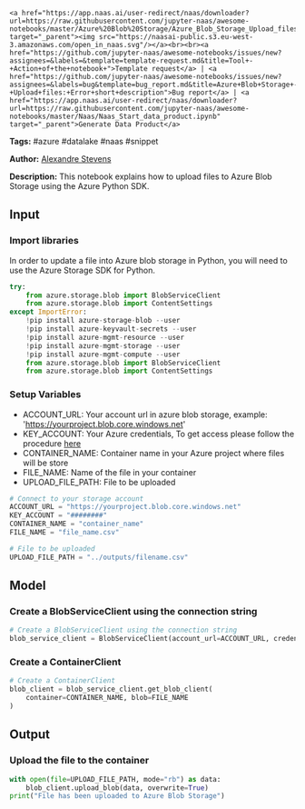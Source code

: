     <a href="https://app.naas.ai/user-redirect/naas/downloader?url=https://raw.githubusercontent.com/jupyter-naas/awesome-notebooks/master/Azure%20Blob%20Storage/Azure_Blob_Storage_Upload_files.ipynb" target="_parent"><img src="https://naasai-public.s3.eu-west-3.amazonaws.com/open_in_naas.svg"/></a><br><br><a href="https://github.com/jupyter-naas/awesome-notebooks/issues/new?assignees=&labels=&template=template-request.md&title=Tool+-+Action+of+the+notebook+">Template request</a> | <a href="https://github.com/jupyter-naas/awesome-notebooks/issues/new?assignees=&labels=bug&template=bug_report.md&title=Azure+Blob+Storage+-+Upload+files:+Error+short+description">Bug report</a> | <a href="https://app.naas.ai/user-redirect/naas/downloader?url=https://raw.githubusercontent.com/jupyter-naas/awesome-notebooks/master/Naas/Naas_Start_data_product.ipynb" target="_parent">Generate Data Product</a>

**Tags:** #azure #datalake #naas #snippet

**Author:** [Alexandre Stevens](https://www.linkedin.com/in/) <br>

**Description:** This notebook explains how to upload files to Azure Blob Storage using the Azure Python SDK.

## Input

### Import libraries
In order to update a file into Azure blob storage in Python, you will need to use the Azure Storage SDK for Python.


```python
try:
    from azure.storage.blob import BlobServiceClient
    from azure.storage.blob import ContentSettings
except ImportError:
    !pip install azure-storage-blob --user
    !pip install azure-keyvault-secrets --user
    !pip install azure-mgmt-resource --user
    !pip install azure-mgmt-storage --user
    !pip install azure-mgmt-compute --user
    from azure.storage.blob import BlobServiceClient
    from azure.storage.blob import ContentSettings
```

### Setup Variables
- ACCOUNT_URL: Your account url in azure blob storage, example: 'https://yourproject.blob.core.windows.net'
- KEY_ACCOUNT: Your Azure credentials, To get access please follow the procedure [here](https://learn.microsoft.com/en-us/azure/storage/common/storage-account-keys-manage?tabs=azure-portal)
- CONTAINER_NAME: Container name in your Azure project where files will be store
- FILE_NAME: Name of the file in your container
- UPLOAD_FILE_PATH: File to be uploaded


```python
# Connect to your storage account
ACCOUNT_URL = "https://yourproject.blob.core.windows.net"
KEY_ACCOUNT = "########"
CONTAINER_NAME = "container_name"
FILE_NAME = "file_name.csv"

# File to be uploaded
UPLOAD_FILE_PATH = "../outputs/filename.csv"
```

## Model

### Create a BlobServiceClient using the connection string


```python
# Create a BlobServiceClient using the connection string
blob_service_client = BlobServiceClient(account_url=ACCOUNT_URL, credential=KEY_ACCOUNT)
```

### Create a ContainerClient


```python
# Create a ContainerClient
blob_client = blob_service_client.get_blob_client(
    container=CONTAINER_NAME, blob=FILE_NAME
)
```

## Output

### Upload the file to the container


```python
with open(file=UPLOAD_FILE_PATH, mode="rb") as data:
    blob_client.upload_blob(data, overwrite=True)
print("File has been uploaded to Azure Blob Storage")
```
